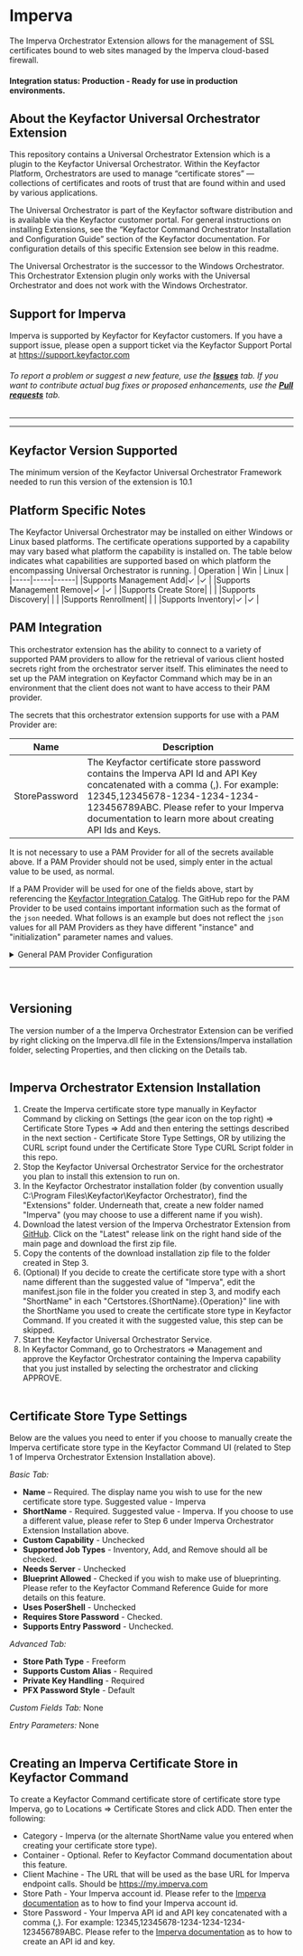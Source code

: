 
# Imperva

The Imperva Orchestrator Extension allows for the management of SSL certificates bound to web sites managed by the Imperva cloud-based firewall.

#### Integration status: Production - Ready for use in production environments.

## About the Keyfactor Universal Orchestrator Extension

This repository contains a Universal Orchestrator Extension which is a plugin to the Keyfactor Universal Orchestrator. Within the Keyfactor Platform, Orchestrators are used to manage “certificate stores” &mdash; collections of certificates and roots of trust that are found within and used by various applications.

The Universal Orchestrator is part of the Keyfactor software distribution and is available via the Keyfactor customer portal. For general instructions on installing Extensions, see the “Keyfactor Command Orchestrator Installation and Configuration Guide” section of the Keyfactor documentation. For configuration details of this specific Extension see below in this readme.

The Universal Orchestrator is the successor to the Windows Orchestrator. This Orchestrator Extension plugin only works with the Universal Orchestrator and does not work with the Windows Orchestrator.

## Support for Imperva

Imperva is supported by Keyfactor for Keyfactor customers. If you have a support issue, please open a support ticket via the Keyfactor Support Portal at https://support.keyfactor.com

###### To report a problem or suggest a new feature, use the **[Issues](../../issues)** tab. If you want to contribute actual bug fixes or proposed enhancements, use the **[Pull requests](../../pulls)** tab.

---


---



## Keyfactor Version Supported

The minimum version of the Keyfactor Universal Orchestrator Framework needed to run this version of the extension is 10.1
## Platform Specific Notes

The Keyfactor Universal Orchestrator may be installed on either Windows or Linux based platforms. The certificate operations supported by a capability may vary based what platform the capability is installed on. The table below indicates what capabilities are supported based on which platform the encompassing Universal Orchestrator is running.
| Operation | Win | Linux |
|-----|-----|------|
|Supports Management Add|&check; |&check; |
|Supports Management Remove|&check; |&check; |
|Supports Create Store|  |  |
|Supports Discovery|  |  |
|Supports Renrollment|  |  |
|Supports Inventory|&check; |&check; |


## PAM Integration

This orchestrator extension has the ability to connect to a variety of supported PAM providers to allow for the retrieval of various client hosted secrets right from the orchestrator server itself.  This eliminates the need to set up the PAM integration on Keyfactor Command which may be in an environment that the client does not want to have access to their PAM provider.

The secrets that this orchestrator extension supports for use with a PAM Provider are:

|Name|Description|
|----|-----------|
|StorePassword|The Keyfactor certificate store password contains the Imperva API Id and API Key concatenated with a comma (,).  For example: 12345,12345678-1234-1234-1234-123456789ABC.  Please refer to your Imperva documentation to learn more about creating API Ids and Keys.

It is not necessary to use a PAM Provider for all of the secrets available above. If a PAM Provider should not be used, simply enter in the actual value to be used, as normal.

If a PAM Provider will be used for one of the fields above, start by referencing the [Keyfactor Integration Catalog](https://keyfactor.github.io/integrations-catalog/content/pam). The GitHub repo for the PAM Provider to be used contains important information such as the format of the `json` needed. What follows is an example but does not reflect the `json` values for all PAM Providers as they have different "instance" and "initialization" parameter names and values.

<details><summary>General PAM Provider Configuration</summary>
<p>



### Example PAM Provider Setup

To use a PAM Provider to resolve a field, in this example the __Server Password__ will be resolved by the `Hashicorp-Vault` provider, first install the PAM Provider extension from the [Keyfactor Integration Catalog](https://keyfactor.github.io/integrations-catalog/content/pam) on the Universal Orchestrator.

Next, complete configuration of the PAM Provider on the UO by editing the `manifest.json` of the __PAM Provider__ (e.g. located at extensions/Hashicorp-Vault/manifest.json). The "initialization" parameters need to be entered here:

~~~ json
  "Keyfactor:PAMProviders:Hashicorp-Vault:InitializationInfo": {
    "Host": "http://127.0.0.1:8200",
    "Path": "v1/secret/data",
    "Token": "xxxxxx"
  }
~~~

After these values are entered, the Orchestrator needs to be restarted to pick up the configuration. Now the PAM Provider can be used on other Orchestrator Extensions.

### Use the PAM Provider
With the PAM Provider configured as an extenion on the UO, a `json` object can be passed instead of an actual value to resolve the field with a PAM Provider. Consult the [Keyfactor Integration Catalog](https://keyfactor.github.io/integrations-catalog/content/pam) for the specific format of the `json` object.

To have the __Server Password__ field resolved by the `Hashicorp-Vault` provider, the corresponding `json` object from the `Hashicorp-Vault` extension needs to be copied and filed in with the correct information:

~~~ json
{"Secret":"my-kv-secret","Key":"myServerPassword"}
~~~

This text would be entered in as the value for the __Server Password__, instead of entering in the actual password. The Orchestrator will attempt to use the PAM Provider to retrieve the __Server Password__. If PAM should not be used, just directly enter in the value for the field.
</p>
</details> 




---


﻿<!-- add integration specific information below -->
## Versioning

The version number of a the Imperva Orchestrator Extension can be verified by right clicking on the Imperva.dll file in the Extensions/Imperva installation folder, selecting Properties, and then clicking on the Details tab.
&nbsp;  
&nbsp; 
## Imperva Orchestrator Extension Installation
1. Create the Imperva certificate store type manually in Keyfactor Command by clicking on Settings (the gear icon on the top right) => Certificate Store Types => Add and then entering the settings described in the next section - Certificate Store Type Settings, OR by utilizing the CURL script found under the Certificate Store Type CURL Script folder in this repo. 
2. Stop the Keyfactor Universal Orchestrator Service for the orchestrator you plan to install this extension to run on.
3. In the Keyfactor Orchestrator installation folder (by convention usually C:\Program Files\Keyfactor\Keyfactor Orchestrator), find the "Extensions" folder. Underneath that, create a new folder named "Imperva" (you may choose to use a different name if you wish).
4. Download the latest version of the Imperva Orchestrator Extension from [GitHub](https://github.com/Keyfactor/imperva-orchestrator).  Click on the "Latest" release link on the right hand side of the main page and download the first zip file.
5. Copy the contents of the download installation zip file to the folder created in Step 3.
6. (Optional) If you decide to create the certificate store type with a short name different than the suggested value of "Imperva", edit the manifest.json file in the folder you created in step 3, and modify each "ShortName" in each "Certstores.{ShortName}.{Operation}" line with the ShortName you used to create the certificate store type in Keyfactor Command.  If you created it with the suggested value, this step can be skipped.
7. Start the Keyfactor Universal Orchestrator Service.
8. In Keyfactor Command, go to Orchestrators => Management and approve the Keyfactor Orchestrator containing the Imperva capability that you just installed by selecting the orchestrator and clicking APPROVE.
&nbsp;  
&nbsp;  
## Certificate Store Type Settings
Below are the values you need to enter if you choose to manually create the Imperva certificate store type in the Keyfactor Command UI (related to Step 1 of Imperva Orchestrator Extension Installation above).  

*Basic Tab:*
- **Name** – Required. The display name you wish to use for the new certificate store type.  Suggested value - Imperva
- **ShortName** - Required. Suggested value - Imperva.  If you choose to use a different value, please refer to Step 6 under Imperva Orchestrator Extension Installation above.
- **Custom Capability** - Unchecked
- **Supported Job Types** - Inventory, Add, and Remove should all be checked.
- **Needs Server** - Unchecked
- **Blueprint Allowed** - Checked if you wish to make use of blueprinting.  Please refer to the Keyfactor Command Reference Guide for more details on this feature.
- **Uses PoserShell** - Unchecked
- **Requires Store Password** - Checked.
- **Supports Entry Password** - Unchecked.  

*Advanced Tab:*  
- **Store Path Type** - Freeform
- **Supports Custom Alias** - Required
- **Private Key Handling** - Required
- **PFX Password Style** - Default  

*Custom Fields Tab:*
None

*Entry Parameters:*
None
&nbsp;  
&nbsp;  
## Creating an Imperva Certificate Store in Keyfactor Command  
To create a Keyfactor Command certificate store of certificate store type Imperva, go to Locations => Certificate Stores and click ADD.  Then enter the following:  
- Category - Imperva (or the alternate ShortName value you entered when creating your certificate store type).
- Container - Optional.  Refer to Keyfactor Command documentation about this feature.
- Client Machine - The URL that will be used as the base URL for Imperva endpoint calls.  Should be https://my.imperva.com
- Store Path - Your Imperva account id.  Please refer to the [Imperva documentation](https://docs.imperva.com/howto/bd68301b) as to how to find your Imperva account id.
- Store Password - Your Imperva API id and API key concatenated with a comma (,}.  For example: 12345,12345678-1234-1234-1234-123456789ABC.  Please refer to the [Imperva documentation](https://docs.imperva.com/bundle/cloud-application-security/page/settings/api-keys.htm#:~:text=In%20the%20Cloud%20Security%20Console%20top%20menu%20bar%2C%20click%20Account,to%20create%20a%20new%20key.) as to how to create an API id and key.

